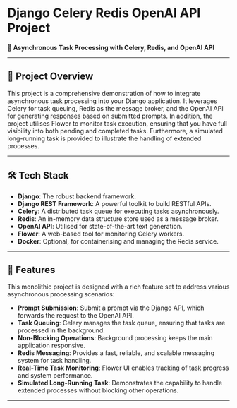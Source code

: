 # Django Celery Redis OpenAI API Project

🚀 **Asynchronous Task Processing with Celery, Redis, and OpenAI API**

---

## 📌 Project Overview

This project is a comprehensive demonstration of how to integrate asynchronous task processing into your Django application. It leverages Celery for task queuing, Redis as the message broker, and the OpenAI API for generating responses based on submitted prompts. In addition, the project utilises Flower to monitor task execution, ensuring that you have full visibility into both pending and completed tasks. Furthermore, a simulated long-running task is provided to illustrate the handling of extended processes.

---

## 🛠 Tech Stack

- **Django**: The robust backend framework.
- **Django REST Framework**: A powerful toolkit to build RESTful APIs.
- **Celery**: A distributed task queue for executing tasks asynchronously.
- **Redis**: An in-memory data structure store used as a message broker.
- **OpenAI API**: Utilised for state-of-the-art text generation.
- **Flower**: A web-based tool for monitoring Celery workers.
- **Docker**: Optional, for containerising and managing the Redis service.

---

## 🚀 Features

This monolithic project is designed with a rich feature set to address various asynchronous processing scenarios:

- **Prompt Submission**: Submit a prompt via the Django API, which forwards the request to the OpenAI API.
- **Task Queuing**: Celery manages the task queue, ensuring that tasks are processed in the background.
- **Non-Blocking Operations**: Background processing keeps the main application responsive.
- **Redis Messaging**: Provides a fast, reliable, and scalable messaging system for task handling.
- **Real-Time Task Monitoring**: Flower UI enables tracking of task progress and system performance.
- **Simulated Long-Running Task**: Demonstrates the capability to handle extended processes without blocking other operations.

---


